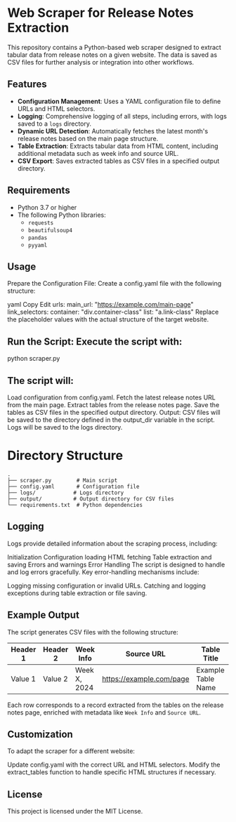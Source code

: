 # Web Scraper for Release Notes Extraction

This repository contains a Python-based web scraper designed to extract tabular data from release notes on a given website. The data is saved as CSV files for further analysis or integration into other workflows.

## Features

- **Configuration Management**: Uses a YAML configuration file to define URLs and HTML selectors.
- **Logging**: Comprehensive logging of all steps, including errors, with logs saved to a `logs` directory.
- **Dynamic URL Detection**: Automatically fetches the latest month's release notes based on the main page structure.
- **Table Extraction**: Extracts tabular data from HTML content, including additional metadata such as week info and source URL.
- **CSV Export**: Saves extracted tables as CSV files in a specified output directory.

## Requirements

- Python 3.7 or higher
- The following Python libraries:
  - `requests`
  - `beautifulsoup4`
  - `pandas`
  - `pyyaml`


## Usage
Prepare the Configuration File: Create a config.yaml file with the following structure:

yaml
Copy
Edit
urls:
  main_url: "https://example.com/main-page"
  link_selectors:
    container: "div.container-class"
    list: "a.link-class"
Replace the placeholder values with the actual structure of the target website.

## Run the Script: Execute the script with:

python scraper.py
## The script will:

Load configuration from config.yaml.
Fetch the latest release notes URL from the main page.
Extract tables from the release notes page.
Save the tables as CSV files in the specified output directory.
Output: CSV files will be saved to the directory defined in the output_dir variable in the script. Logs will be saved to the logs directory.

# Directory Structure
```
.
├── scraper.py        # Main script
├── config.yaml       # Configuration file
├── logs/            # Logs directory
├── output/          # Output directory for CSV files
└── requirements.txt  # Python dependencies
```


## Logging
Logs provide detailed information about the scraping process, including:

Initialization
Configuration loading
HTML fetching
Table extraction and saving
Errors and warnings
Error Handling
The script is designed to handle and log errors gracefully. Key error-handling mechanisms include:

Logging missing configuration or invalid URLs.
Catching and logging exceptions during table extraction or file saving.

## Example Output

The script generates CSV files with the following structure:

| Header 1  | Header 2  | Week Info    | Source URL                | Table Title         |
|-----------|-----------|--------------|---------------------------|---------------------|
| Value 1   | Value 2   | Week X, 2024 | https://example.com/page  | Example Table Name  |

Each row corresponds to a record extracted from the tables on the release notes page, enriched with metadata like `Week Info` and `Source URL`.


## Customization

To adapt the scraper for a different website:

Update config.yaml with the correct URL and HTML selectors.
Modify the extract_tables function to handle specific HTML structures if necessary.

## License
This project is licensed under the MIT License.
